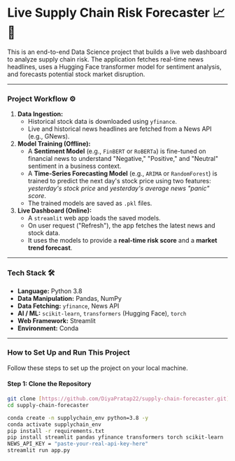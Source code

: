 # Live Supply Chain Risk Forecaster 📈 📰

This is an end-to-end Data Science project that builds a live web dashboard to analyze supply chain risk. The application fetches real-time news headlines, uses a Hugging Face transformer model for sentiment analysis, and forecasts potential stock market disruption.

---

### Project Workflow ⚙️

1.  **Data Ingestion:**
    * Historical stock data is downloaded using `yfinance`.
    * Live and historical news headlines are fetched from a News API (e.g., GNews).
2.  **Model Training (Offline):**
    * A **Sentiment Model** (e.g., `FinBERT` or `RoBERTa`) is fine-tuned on financial news to understand "Negative," "Positive," and "Neutral" sentiment in a business context.
    * A **Time-Series Forecasting Model** (e.g., `ARIMA` or `RandomForest`) is trained to predict the next day's stock price using two features: *yesterday's stock price* and *yesterday's average news "panic" score*.
    * The trained models are saved as `.pkl` files.
3.  **Live Dashboard (Online):**
    * A `streamlit` web app loads the saved models.
    * On user request ("Refresh"), the app fetches the latest news and stock data.
    * It uses the models to provide a **real-time risk score** and a **market trend forecast**.

---

### Tech Stack 🛠️

* **Language:** Python 3.8
* **Data Manipulation:** Pandas, NumPy
* **Data Fetching:** `yfinance`, News API
* **AI / ML:** `scikit-learn`, `transformers` (Hugging Face), `torch`
* **Web Framework:** Streamlit
* **Environment:** Conda

---

### How to Set Up and Run This Project

Follow these steps to set up the project on your local machine.

#### Step 1: Clone the Repository

```bash
git clone [https://github.com/DiyaPratap22/supply-chain-forecaster.git](https://github.com/DiyaPratap22/supply-chain-forecaster.git)
cd supply-chain-forecaster

conda create -n supplychain_env python=3.8 -y
conda activate supplychain_env
pip install -r requirements.txt
pip install streamlit pandas yfinance transformers torch scikit-learn
NEWS_API_KEY = "paste-your-real-api-key-here"
streamlit run app.py